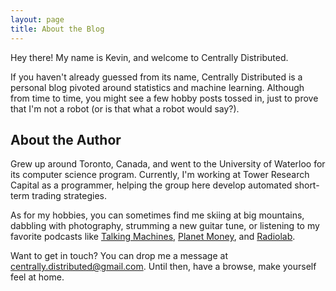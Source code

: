 ```yaml
---
layout: page
title: About the Blog
---
```


Hey there! My name is Kevin, and welcome to Centrally Distributed.

If you haven't already guessed from its name, Centrally Distributed is a personal blog pivoted around statistics and machine learning. Although from time to time, you might see a few hobby posts tossed in, just to prove that I'm not a robot (or is that what a robot would say?).

## About the Author

Grew up around Toronto, Canada, and went to the University of Waterloo for its computer science program. Currently, I'm working at Tower Research Capital as a programmer, helping the group here develop automated short-term trading strategies.

As for my hobbies, you can sometimes find me skiing at big mountains, dabbling with photography, strumming a new guitar tune, or listening to my favorite podcasts like [Talking Machines](http://www.thetalkingmachines.com), [Planet Money](http://www.npr.org/sections/money), and [Radiolab](http://www.radiolab.org).

Want to get in touch? You can drop me a message at centrally.distributed@gmail.com. Until then, have a browse, make yourself feel at home.
